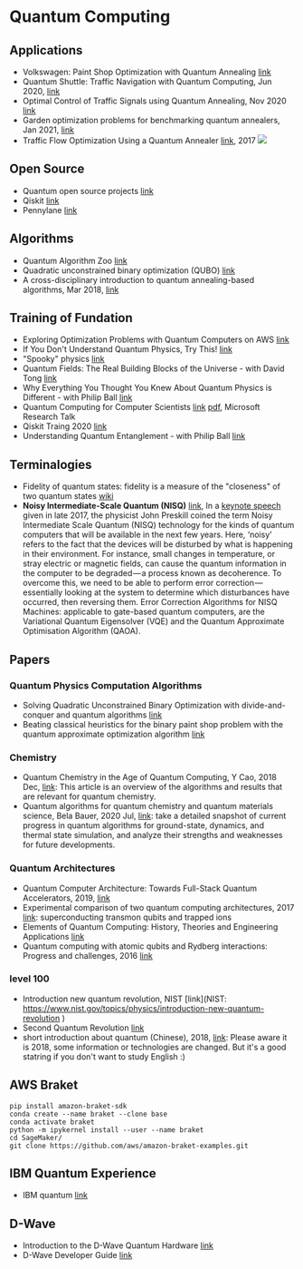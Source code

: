# Quantum Computing

## Applications
* Volkswagen: Paint Shop Optimization with Quantum Annealing [link](https://youtu.be/Uenk1SF8NsI?t=276)
* Quantum Shuttle: Traffic Navigation with Quantum Computing, Jun 2020, [link](https://arxiv.org/abs/2006.14162)
* Optimal Control of Traffic Signals using Quantum Annealing, Nov 2020 [link](https://arxiv.org/abs/1912.07134)
* Garden optimization problems for benchmarking quantum annealers, Jan 2021, [link](https://arxiv.org/abs/2101.10827)
* Traffic Flow Optimization Using a Quantum Annealer [link](https://www.frontiersin.org/articles/10.3389/fict.2017.00029/full), 2017
![](https://www.frontiersin.org/files/Articles/301656/fict-04-00029-HTML/image_m/fict-04-00029-g005.jpg)

## Open Source
* Quantum open source projects [link](https://qosf.org/project_list/)
* Qiskit [link](https://qiskit.org/)
* Pennylane [link](https://pennylane.ai/)

## Algorithms
* Quantum Algorithm Zoo [link](https://quantumalgorithmzoo.org/)
* Quadratic unconstrained binary optimization (QUBO) [link](https://arxiv.org/abs/1811.11538)
* A cross-disciplinary introduction to quantum annealing-based algorithms, Mar 2018, [link](https://arxiv.org/abs/1803.03372)

## Training of Fundation
* Exploring Optimization Problems with Quantum Computers on AWS [link](https://www.youtube.com/watch?v=hGLSZK6eoQs)
* If You Don't Understand Quantum Physics, Try This! [link](https://youtu.be/Usu9xZfabPM)
* "Spooky" physics [link](https://youtu.be/wZzHnZzm_58)
* Quantum Fields: The Real Building Blocks of the Universe - with David Tong [link](https://www.youtube.com/watch?v=zNVQfWC_evg)
* Why Everything You Thought You Knew About Quantum Physics is Different - with Philip Ball [link](https://www.youtube.com/watch?v=q7v5NtV8v6I)
* Quantum Computing for Computer Scientists [link](https://www.youtube.com/watch?v=F_Riqjdh2oM) [pdf](https://www.microsoft.com/en-us/research/video/quantum-computing-computer-scientists/#!related_info), Microsoft Research Talk
* Qiskit Traing 2020 [link](https://www.youtube.com/playlist?list=PLOFEBzvs-VvrXTMy5Y2IqmSaUjfnhvBHR)
* Understanding Quantum Entanglement - with Philip Ball [link](https://www.youtube.com/watch?v=5_0o2fJhtSc&feature=youtu.be)

## Terminalogies
* Fidelity of quantum states: fidelity is a measure of the "closeness" of two quantum states [wiki](https://en.wikipedia.org/wiki/Fidelity_of_quantum_states)
* **Noisy Intermediate-Scale Quantum (NISQ)** [link](https://arxiv.org/abs/1801.00862), In a [keynote speech](https://youtu.be/h4nUyF9cSaw) given in late 2017, the physicist John Preskill coined the term Noisy Intermediate Scale Quantum (NISQ) technology for the kinds of quantum computers that will be available in the next few years. Here, ‘noisy’ refers to the fact that the devices will be disturbed by what is happening in their environment. For instance, small changes in temperature, or stray electric or magnetic fields, can cause the quantum information in the computer to be degraded — a process known as decoherence. To overcome this, we need to be able to perform error correction — essentially looking at the system to determine which disturbances have occurred, then reversing them. Error Correction Algorithms for NISQ Machines: applicable to gate-based quantum computers,
are the Variational Quantum Eigensolver (VQE) and the Quantum Approximate Optimisation Algorithm (QAOA).

## Papers
### Quantum Physics Computation Algorithms
* Solving Quadratic Unconstrained Binary Optimization with divide-and-conquer and quantum algorithms [link](https://arxiv.org/abs/2101.07813)
* Beating classical heuristics for the binary paint shop problem with the quantum approximate optimization algorithm [link](https://arxiv.org/abs/2011.03403)

### Chemistry
* Quantum Chemistry in the Age of Quantum Computing, Y Cao, 2018 Dec, [link](https://arxiv.org/abs/1812.09976): This article is an overview of the algorithms and results that are relevant for quantum chemistry.
* Quantum algorithms for quantum chemistry and quantum materials science, Bela Bauer, 2020 Jul, [link](https://arxiv.org/abs/2001.03685): take a detailed snapshot of current progress in quantum algorithms for ground-state, dynamics, and thermal state simulation, and analyze their strengths and weaknesses for future developments.

### Quantum Architectures
* Quantum Computer Architecture: Towards Full-Stack Quantum Accelerators, 2019, [link](https://arxiv.org/abs/1903.09575)
* Experimental comparison of two quantum computing architectures, 2017 [link](https://arxiv.org/abs/1702.01852): superconducting transmon qubits and trapped ions
* Elements of Quantum Computing: History, Theories and Engineering Applications [link](http://mmrc.amss.cas.cn/tlb/201702/W020170224608149203392.pdf)
* Quantum computing with atomic qubits and Rydberg interactions: Progress and challenges, 2016 [link](https://iopscience.iop.org/article/10.1088/0953-4075/49/20/202001/ampdf)

### level 100
* Introduction new quantum revolution, NIST [link](NIST: https://www.nist.gov/topics/physics/introduction-new-quantum-revolution
)
* Second Quantum Revolution [link](http://aappsbulletin.org/myboard/read.php?Board=featurearticles&id=236)
* short introduction about quantum (Chinese), 2018, [link](https://medium.com/@kelispinor/%E9%87%8F%E5%AD%90%E9%9B%BB%E8%85%A6%E6%A5%B5%E7%B0%A1%E4%BB%8B-short-introduction-to-quantum-computer-a7b159861786): Please aware it is 2018, some information or technologies are changed. But it's a good statring if you don't want to study English :)

## AWS Braket
```
pip install amazon-braket-sdk
conda create --name braket --clone base
conda activate braket
python -m ipykernel install --user --name braket
cd SageMaker/
git clone https://github.com/aws/amazon-braket-examples.git
```
## IBM Quantum Experience
* IBM quantum [link](https://quantum-computing.ibm.com/login)

## D-Wave
* Introduction to the D-Wave Quantum Hardware [link](https://www.dwavesys.com/tutorials/background-reading-series/introduction-d-wave-quantum-hardware)
* D-Wave Developer Guide [link](https://docs.dwavesys.com/docs/latest/doc_getting_started.html)


